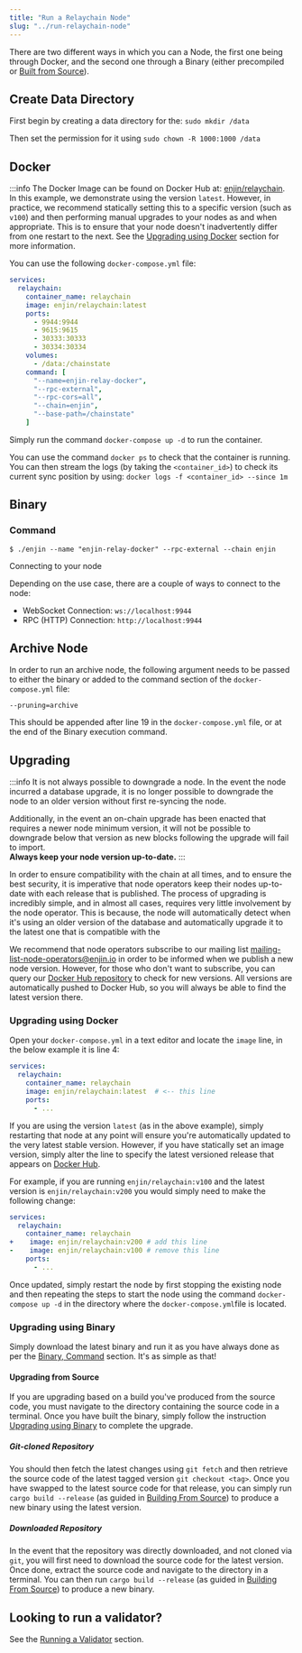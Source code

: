 ```yaml
---
title: "Run a Relaychain Node"
slug: "../run-relaychain-node"
---
```

There are two different ways in which you can a Node, the first one being through Docker, and the second one through a Binary (either precompiled or [Built from Source](/04-components/06-blockchain-infrastructure/01-enjin-blockchain-nodes/04-building-from-source.md)).

## Create Data Directory

First begin by creating a data directory for the: `sudo mkdir /data`

Then set the permission for it using `sudo chown -R 1000:1000 /data`

## Docker

:::info
The Docker Image can be found on Docker Hub at: [enjin/relaychain](https://hub.docker.com/r/enjin/relaychain).  
In this example, we demonstrate using the version `latest`. However, in practice, we recommend statically setting this to a specific version (such as `v100`) and then performing manual upgrades to your nodes as and when appropriate. This is to ensure that your node doesn't inadvertently differ from one restart to the next. See the [Upgrading using Docker](#upgrading-using-docker) section for more information.

You can use the following `docker-compose.yml` file:

```yaml
services:
  relaychain:
    container_name: relaychain
    image: enjin/relaychain:latest
    ports:
      - 9944:9944
      - 9615:9615
      - 30333:30333
      - 30334:30334
    volumes:
      - /data:/chainstate
    command: [
      "--name=enjin-relay-docker",
      "--rpc-external",
      "--rpc-cors=all",
      "--chain=enjin",
      "--base-path=/chainstate"
    ]
```

Simply run the command `docker-compose up -d` to run the container.

You can use the command `docker ps` to check that the container is running. You can then stream the logs (by taking the `<container_id>`) to check its current sync position by using: `docker logs -f <container_id> --since 1m`

## Binary

### Command

`$ ./enjin --name "enjin-relay-docker" --rpc-external --chain enjin`

Connecting to your node

Depending on the use case, there are a couple of ways to connect to the node:

- WebSocket Connection: `ws://localhost:9944`
- RPC (HTTP) Connection: `http://localhost:9944`

## Archive Node

In order to run an archive node, the following argument needs to be passed to either the binary or added to the command section of the `docker-compose.yml` file:

`--pruning=archive`

This should be appended after line 19 in the `docker-compose.yml` file, or at the end of the Binary execution command.

## Upgrading

:::info It is not always possible to downgrade a node.
In the event the node incurred a database upgrade, it is no longer possible to downgrade the node to an older version without first re-syncing the node.  

Additionally, in the event an on-chain upgrade has been enacted that requires a newer node minimum version, it will not be possible to downgrade below that version as new blocks following the upgrade will fail to import.  
**Always keep your node version up-to-date.**
:::

In order to ensure compatibility with the chain at all times, and to ensure the best security, it is imperative that node operators keep their nodes up-to-date with each release that is published. The process of upgrading is incredibly simple, and in almost all cases, requires very little involvement by the node operator. This is because, the node will automatically detect when it's using an older version of the database and automatically upgrade it to the latest one that is compatible with the 

We recommend that node operators subscribe to our mailing list [mailing-list-node-operators@enjin.io](https://groups.google.com/a/enjin.io/g/mailing-list-node-operators)  in order to be informed when we publish a new node version. However, for those who don't want to subscribe, you can query our [Docker Hub repository](https://hub.docker.com/r/enjin/relaychain/tags) to check for new versions. All versions are automatically pushed to Docker Hub, so you will always be able to find the latest version there.

### Upgrading using Docker

Open your `docker-compose.yml` in a text editor and locate the `image` line, in the below example it is line 4:

```yaml
services:  
  relaychain:  
    container_name: relaychain  
    image: enjin/relaychain:latest  # <-- this line
    ports:  
      - ...
```

If you are using the version `latest` (as in the above example), simply restarting that node at any point will ensure you're automatically updated to the very latest stable version. However, if you have statically set an image version, simply alter the line to specify the latest versioned release that appears on [Docker Hub](https://hub.docker.com/r/enjin/relaychain/tags).

For example, if you are running `enjin/relaychain:v100` and the latest version is `enjin/relaychain:v200` you would simply need to make the following change:

```yaml
services:  
  relaychain:  
    container_name: relaychain  
+    image: enjin/relaychain:v200 # add this line
-    image: enjin/relaychain:v100 # remove this line
    ports:  
      - ...
```

Once updated, simply restart the node by first stopping the existing node and then repeating the steps to start the node using the command `docker-compose up -d` in the directory where the `docker-compose.yml`file is located.

### Upgrading using Binary

Simply download the latest binary and run it as you have always done as per the [Binary, Command](/04-components/06-blockchain-infrastructure/01-enjin-blockchain-nodes/02-run-relaychain-node.md#command) section. It's as simple as that!

#### Upgrading from Source

If you are upgrading based on a build you've produced from the source code, you must navigate to the directory containing the source code in a terminal. Once you have built the binary, simply follow the instruction [Upgrading using Binary](/04-components/06-blockchain-infrastructure/01-enjin-blockchain-nodes/02-run-relaychain-node.md#upgrading-using-binary) to complete the upgrade. 

##### Git-cloned Repository

You should then fetch the latest changes using `git fetch` and then retrieve the source code of the latest tagged version `git checkout <tag>`. Once you have swapped to the latest source code for that release, you can simply run `cargo build --release` (as guided in [Building From Source](/04-components/06-blockchain-infrastructure/01-enjin-blockchain-nodes/04-building-from-source.md)) to produce a new binary using the latest version.

##### Downloaded Repository

In the event that the repository was directly downloaded, and not cloned via `git`, you will first need to download the source code for the latest version. Once done, extract the source code and navigate to the directory in a terminal. You can then run `cargo build --release` (as guided in [Building From Source](/04-components/06-blockchain-infrastructure/01-enjin-blockchain-nodes/04-building-from-source.md)) to produce a new binary.

## Looking to run a validator?

See the [Running a Validator](/04-components/06-blockchain-infrastructure/02-operating-relaychain-validator/01-running-a-validator.md) section.
